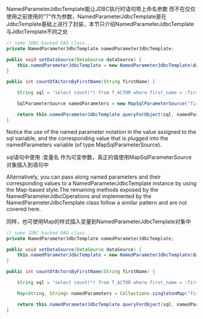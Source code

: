 NamedParameterJdbcTemplate能让JDBC执行时语句带上命名参数 而不在仅仅使用之前使用的"?"作为参数，NamedParameterJdbcTemplate是在JdbcTemplate基础上进行了封装，本节只介绍NamedParameterJdbcTemplate与JdbcTemplate不同之处

```java
// some JDBC-backed DAO class...
private NamedParameterJdbcTemplate namedParameterJdbcTemplate;

public void setDataSource(DataSource dataSource) {
    this.namedParameterJdbcTemplate = new NamedParameterJdbcTemplate(dataSource);
}

public int countOfActorsByFirstName(String firstName) {

    String sql = "select count(*) from T_ACTOR where first_name = :first_name";

    SqlParameterSource namedParameters = new MapSqlParameterSource("first_name", firstName);

    return this.namedParameterJdbcTemplate.queryForObject(sql, namedParameters, Integer.class);
}
```

Notice the use of the named parameter notation in the value assigned to the sql variable, and the corresponding value that is plugged into the namedParameters variable \(of type MapSqlParameterSource\).

sql语句中使用 :变量名 作为可变参数，真正的值使用MapSqlParameterSource对象插入到语句中

Alternatively, you can pass along named parameters and their corresponding values to a NamedParameterJdbcTemplate instance by using the Map-based style.The remaining methods exposed by the NamedParameterJdbcOperations and implemented by the NamedParameterJdbcTemplate class follow a similar pattern and are not covered here.

同样，也可使用Map的样式插入变量到NamedParameterJdbcTemplate对象中

```java
// some JDBC-backed DAO class...
private NamedParameterJdbcTemplate namedParameterJdbcTemplate;

public void setDataSource(DataSource dataSource) {
    this.namedParameterJdbcTemplate = new NamedParameterJdbcTemplate(dataSource);
}

public int countOfActorsByFirstName(String firstName) {

    String sql = "select count(*) from T_ACTOR where first_name = :first_name";

    Map<String, String> namedParameters = Collections.singletonMap("first_name", firstName);

    return this.namedParameterJdbcTemplate.queryForObject(sql, namedParameters,  Integer.class);
}
```




